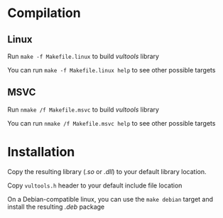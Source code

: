 # Compilation

## Linux

Run `make -f Makefile.linux` to build *vultools* library

You can run `make -f Makefile.linux help` to see other possible targets 

## MSVC

Run `nmake /f Makefile.msvc` to build *vultools* library

You can run `nmake /f Makefile.msvc help` to see other possible targets

# Installation

Copy the resulting library (*.so* or *.dll*) to your default library location.

Copy `vultools.h` header to your default include file location

On a Debian-compatible linux, you can use the `make debian` target and install the resulting *.deb* package
